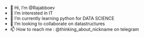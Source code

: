 - 👋 Hi, I’m @Rajabboev
- 👀 I’m interested in IT
- 🌱 I’m currently learning python for DATA SCIENCE
- 💞️ I’m looking to collaborate on datastructures
- 📫 How to reach me : @thinking_about_nickname on telegram

<!---
Rajabboev/Rajabboev is a ✨ special ✨ repository because its `README.md` (this file) appears on your GitHub profile.
You can click the Preview link to take a look at your changes.
--->
